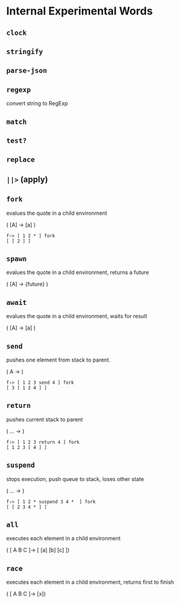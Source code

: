# Internal Experimental Words

## `clock`

## `stringify`

## `parse-json`

## `regexp`
convert string to RegExp

## `match`

## `test?`

## `replace`

## `||>` (apply)

## `fork`
evalues the quote in a child environment

( [A] -> [a] )

```
f♭> [ 1 2 * ] fork
[ [ 2 ] ]
```

## `spawn`
evalues the quote in a child environment, returns a future

( [A] -> {future} )

## `await`
evalues the quote in a child environment, waits for result

( [A] -> [a] )

## `send`
pushes one element from stack to parent.

( A -> )

```
f♭> [ 1 2 3 send 4 ] fork
[ 3 [ 1 2 4 ] ]
```

## `return`
pushes current stack to parent

( ... -> )

```
f♭> [ 1 2 3 return 4 ] fork
[ 1 2 3 [ 4 ] ]
```

## `suspend`
stops execution, push queue to stack, loses other state

( ... -> )

```
f♭> [ 1 2 * suspend 3 4 *  ] fork
[ [ 2 3 4 * ] ]
```

## `all`
executes each element in a child environment

( [ A B C ]-> [ [a] [b] [c] ])

## `race`
executes each element in a child environment, returns first to finish

( [ A B C ]-> [x])
